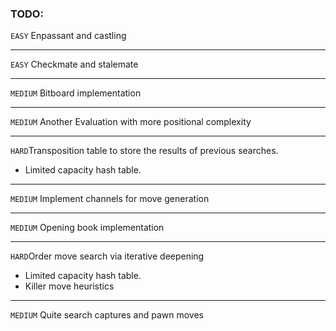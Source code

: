 ### TODO:


`EASY` Enpassant and castling

---

`EASY` Checkmate and stalemate


---
`MEDIUM` Bitboard implementation


---


`MEDIUM` Another Evaluation with more positional complexity

---

`HARD`Transposition table to store the results of previous searches.
- Limited capacity hash table.


---

`MEDIUM` Implement channels for move generation


---

`MEDIUM` Opening book implementation

---

`HARD`Order move search via iterative deepening

- Limited capacity hash table.
- Killer move heuristics 

---

`MEDIUM` Quite search captures and pawn moves

